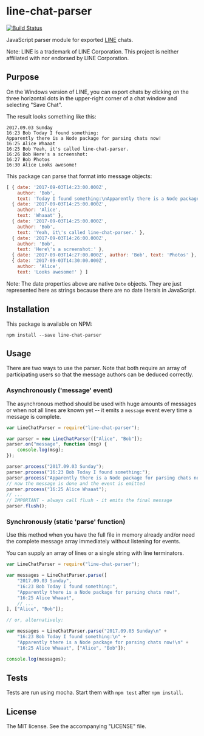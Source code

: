 # line-chat-parser

[![Build Status](https://travis-ci.org/meyfa/line-chat-parser.svg?branch=master)](https://travis-ci.org/meyfa/line-chat-parser)

JavaScript parser module for exported [LINE](https://line.me/) chats.

Note: LINE is a trademark of LINE Corporation. This project is neither
affiliated with nor endorsed by LINE Corporation.

## Purpose

On the Windows version of LINE, you can export chats by clicking on the three
horizontal dots in the upper-right corner of a chat window and selecting
"Save Chat".

The result looks something like this:

```
2017.09.03 Sunday
16:23 Bob Today I found something:
Apparently there is a Node package for parsing chats now!
16:25 Alice Whaaat
16:25 Bob Yeah, it's called line-chat-parser.
16:26 Bob Here's a screenshot:
16:27 Bob Photos
16:30 Alice Looks awesome!
```

This package can parse that format into message objects:

```javascript
[ { date: '2017-09-03T14:23:00.000Z',
    author: 'Bob',
    text: 'Today I found something:\nApparently there is a Node package for parsing chats now!' },
  { date: '2017-09-03T14:25:00.000Z',
    author: 'Alice',
    text: 'Whaaat' },
  { date: '2017-09-03T14:25:00.000Z',
    author: 'Bob',
    text: 'Yeah, it\'s called line-chat-parser.' },
  { date: '2017-09-03T14:26:00.000Z',
    author: 'Bob',
    text: 'Here\'s a screenshot:' },
  { date: '2017-09-03T14:27:00.000Z', author: 'Bob', text: 'Photos' },
  { date: '2017-09-03T14:30:00.000Z',
    author: 'Alice',
    text: 'Looks awesome!' } ]
```

Note: The date properties above are native `Date` objects. They are just
represented here as strings because there are no date literals in JavaScript.

## Installation

This package is available on NPM:

```
npm install --save line-chat-parser
```

## Usage

There are two ways to use the parser. Note that both require an array of
participating users so that the message authors can be deduced correctly.

### Asynchronously ('message' event)

The asynchronous method should be used with huge amounts of messages or when not
all lines are known yet -- it emits a `message` event every time a message is
complete.

```javascript
var LineChatParser = require("line-chat-parser");

var parser = new LineChatParser(["Alice", "Bob"]);
parser.on("message", function (msg) {
    console.log(msg);
});

parser.process("2017.09.03 Sunday");
parser.process("16:23 Bob Today I found something:");
parser.process("Apparently there is a Node package for parsing chats now!");
// now the message is done and the event is emitted
parser.process("16:25 Alice Whaaat");
// ...
// IMPORTANT - always call flush - it emits the final message
parser.flush();
```

### Synchronously (static 'parse' function)

Use this method when you have the full file in memory already and/or need the
complete message array immediately without listening for events.

You can supply an array of lines or a single string with line terminators.

```javascript
var LineChatParser = require("line-chat-parser");

var messages = LineChatParser.parse([
    "2017.09.03 Sunday",
    "16:23 Bob Today I found something:",
    "Apparently there is a Node package for parsing chats now!",
    "16:25 Alice Whaaat",
    // ...
], ["Alice", "Bob"]);

// or, alternatively:

var messages = LineChatParser.parse("2017.09.03 Sunday\n" +
    "16:23 Bob Today I found something:\n" +
    "Apparently there is a Node package for parsing chats now!\n" +
    "16:25 Alice Whaaat", ["Alice", "Bob"]);

console.log(messages);
```

## Tests

Tests are run using mocha. Start them with `npm test` after `npm install`.

## License

The MIT license. See the accompanying "LICENSE" file.
